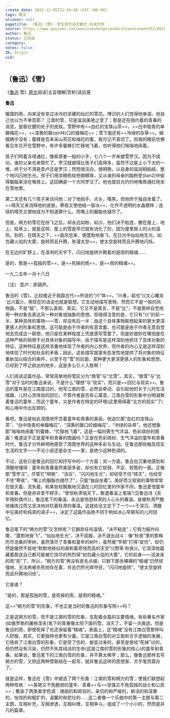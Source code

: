 ```yaml
---
create_date: 2022-12-05T21:59:48 (UTC +08:00)
tags: 散文
aliases: null
pagetitle: （鲁迅）《雪》-学生现代诗文散文-古译文网
source: https://www.guyiwen.com/wen/xueshengxiandaishiwensanwen552/89166.html
author: 鲁迅
status: 已完成
category: 
notes: False
ZK: Origin
uid: 
---
```


## （鲁迅）《雪》

《[鲁迅](https://www.guyiwen.com/tags/l-x-xku/ "鲁迅")·雪》[原文](https://www.guyiwen.com/tags/y-w-8g4/ "原文")阅读|主旨理解|赏析|读后感

**鲁迅**

暖国的雨，向来没有变过冰冷的坚硬的灿烂的雪花。博识的人们觉得他单调，他自己也以为不幸否耶？ 江南的雪，可是滋润美艳之至了；那是还在隐约着的青春的消息，是极壮健的处子的皮肤。雪野中有==血红的宝珠山茶==，==白中隐青的单瓣梅花==，==深黄的磬(qinf4)口的蜡梅花==；雪下面还有==冷绿的杂草==。蝴蝶确乎没有；蜜蜂是否来采山茶花和梅花的蜜，我可记不真切了。但我的眼前仿佛看见冬花开在雪野中，有许多蜜蜂们忙碌地飞着，也听得他们嗡嗡地闹着。

孩子们呵着冻得通红，像紫芽姜一般的小手，七八个一齐来塑雪罗汉。因为不成功，谁的父亲也来帮忙了。罗汉就塑得比孩子们高得多，虽然不过是上小下大的一堆，终于分不清是壶卢还是罗汉；然而很洁白，很明艳，以自身的滋润相粘结，整个地闪闪地生光。孩子们用龙眼核给他做眼珠，又从谁的母亲的脂粉奁(lian2)中偷得胭脂来涂在嘴唇上。这回确是一个大阿罗汉了。他也就目光灼灼地嘴唇通红地坐在雪地里。

第二天还有几个孩子来访问他；对了他拍手，点头，嘻笑。但他终于独自坐着了。==晴天又来消释他的皮肤，寒夜又使他结一层冰==，化作不透明的水晶模样；连续的晴天又使他成为不知道算什么，而嘴上的胭脂也褪尽了。

但是，朔方的雪花在纷飞之后，却永远如粉，如沙，他们决不粘连，撒在屋上，地上，枯草上，就是这样。屋上的雪是早已就有消化了的，因为屋里居人的火的温热。别的，在晴天之下，==旋风忽来，便蓬勃地奋飞，在日光中灿灿地生光，如包藏火焰的大雾，旋转而且升腾，弥漫太空==，使太空旋转而且升腾地闪烁。

在无边的旷野上，在凛冽的天宇下，闪闪地旋转升腾着的是雨的精魂……

是的，那是==孤独的雪==，是==死掉的雨==，是==雨的精魂==。

一九二五年一月十八日

〔注〕 壶卢：即葫芦。

鲁迅的《雪》，比较接近于我国古代==所说的“兴”体==。“兴者，起也”(《文心雕龙·比兴篇》)，用现在的话说也就是联想。它生动地描写景物，然而它不是一般的风物画，不是“赋”，不那么直观、真实。它又不是寓言，不是“比”，不是那样自觉地用一种对象去表达另一种对象或抽象的思想。但值得注意的是，它只有“兴”的前一半，某种具体的事物——雪，却没有后一半：由这个具体事物联想起来的更大更深更感人的形象和思想。这可能是由于作者的有意含蓄，也可能是由于作者无意自觉地去完成这一联想，他只是在某种程度上凭直感写雪罢了。但是妙就妙在哪怕是在这种严格的局限于对具体对象的描写中，由于描写是这样深刻地抓住了具体对象的特征，这种特征是这样浓重地体现了作者的内心世界，而作者的内心又是这样深刻地体现了时代和社会的矛盾；因此，这些描写就富有启发性地提供了将对象的特征重新加以结合的条件，以至于在“雪”的后面，那种更大更深更感人的形象和思想，已经到了呼之欲出的地步，这是多么引人入胜啊！

人们阅读这篇作品，常常简单地将雪区分为“南雪”与“北雪”。其实，“南雪”与“北雪”对于当时的鲁迅来说，不是什么“理想”与“现实”，而只是==回忆与现实==。鲁迅的童年是在江南度过的，他写江南的雪，必然会牵动、会引起他的关于儿时生活情趣、儿时心灵体验的回忆。不管作者是否有心寓意，江南白雪的形象中分明凝聚着鲁迅的童年；而这个童年，又是作者在特定的环境(这里用得着“北方的现实”了)和心境中作出反顾的。

看吧，鲁迅是如此深情地怀念着童年和青春的美丽，他追忆那“血红的宝珠山茶”，“白中隐青的单瓣梅花”，“深黄的磬口的蜡梅花”，“冷绿的杂草”，他还想象那“嗡嗡地闹着”的蜜蜂，“忙碌地飞着”，这是一幅何等生气洋溢、色彩缤纷的图画！难道这不正是童年和青春的图画吗？正是在色彩缤纷、生气洋溢的童年和青春时代，鲁迅才分外鲜明地感受了周围世界的这种多彩与生动。在鲁迅那些触及现实生活的文字——不论小说还是杂文——里，是绝少这种色调的。

不过，这些只是鲁迅的回忆和抒写中的一个方面；另一方面，鲁迅也沉重地感到和清醒地懂得：童年和青春虽然美丽多姿，却也有它软弱、不定、短暂的一面。正像那“雪罗汉”，尽管它“明艳”、“洁白”，“闪闪地生光”，却经受不住“晴天”，也经受不住“寒夜”，“嘴上的胭脂也褪尽了”，只能“独自坐着”。美好而又软弱的事物常常在毁灭着、流失着。和某些轻飘飘地沉湎在儿时回忆里的作家不同，鲁迅爱惜童年和青春，但是并非爱不释手。“曾惊秋肃临天下，敢遣春温上笔端”(见鲁迅诗《亥年残秋偶作》)，鲁迅笔下的春温，永远是饱尝秋肃的人心头的春温，是被秋肃严酷地锤炼过而又坚决地对抗着秋肃的春温。这就给全文定下了一个==于深沉、清醒中见美好和纯真的调子==，决定了这篇作品绝不同于例如冰心早期写的儿时回忆。

鲁迅笔下的“朔方的雪”又怎样呢？它摒弃任何温情，“决不粘连”；它努力振作抖擞，“蓬勃地奋飞”，“灿灿地生光”，决不屈服，决不退出战斗：像“秋夜”里的那株历尽沧桑的枣树，虽然落尽了青春和童年的树叶，虽然被“竿梢”打得“皮伤”，却仍然是傲然不拔地“默默地铁似的直刺着奇怪而高的天空”(《野草·秋夜》)。它深深地蕴藏着那连自己都可能被它烧尽的热烈得“如包藏火焰的大雾”，它的前身——活泼泼的雨“死”了，所以，“朔方的雪”再没有皮毛点缀，只剩下那赤裸裸的“精魂”仍然顽强地、无法再被杀死地存在着，并且仍然光辉夺目，“闪闪地旋转”，“使太空旋转而且升腾地闪烁”。

它是谁？

“是的，那是孤独的雪，是死掉的雨，是雨的精魂。”

这==“朔方的雪”的形象，不也正是当时的鲁迅的形象写照==吗？

正是这朔方的雪，而不是江南的雪的形象，支配着全篇的主要情绪。有些著名作家(如俄罗斯的屠格涅夫)笔下的青春像太阳下面的雪，消灭了，不留一点痕迹。但是鲁迅的雨，即使死掉了也还保留着“精魂”。表面上，这“精魂”没有江南白雪那样叫人舒服，其实，它更独特也更有分量。它是江南白雪的对立面和合乎逻辑的发展，它扬弃了江南白雪的形象，它是受了伤的、蜕变过来的，甚至是曾经“死掉”过的，但仍然没有污染，仍然不失其纯洁的生命(这是江南的雪的形象的核心)的童年和青春。如果说，鲁迅笔下的江南白雪的形象，并不算太稀罕；那么，像鲁迅那样去写朔方的雪，又把这两种雪联结在一起写，就非鲁迅这样的思想家、大手笔而莫办了。

就是这样，鲁迅在《雪》中塑造了两个形象：江南的雪和朔方的雪；使我们联想起两种性格：==美艳又不免脆弱的童年、青春==与==坚强又不免孤独的战士和公民==；敷染了两类美学色调：瑰丽的和斑驳的，亲切的和严峻的，鲜活的和深重的，怡悦的和粗犷的，温馨的和悲壮的……这二者像一个乐曲中的第一主题与第二主题，互相补充，互相渗透，互相纠缠，互相争斗，组成了一个小小的，然而是非凡的篇章。